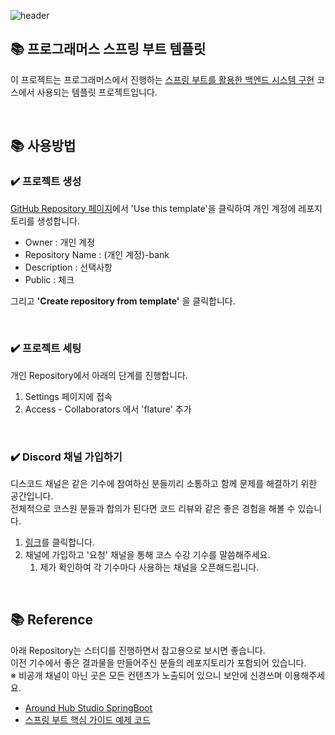 ![header](https://capsule-render.vercel.app/api?type=waving&color=auto)


## 📚 프로그래머스 스프링 부트 템플릿

이 프로젝트는 프로그래머스에서 진행하는 [스프링 부트를 활용한 백엔드 시스템 구현](https://school.programmers.co.kr/learn/courses/15079) 코스에서 사용되는 템플릿 프로젝트입니다.

<br>

## 📚 사용방법

### ✔️ 프로젝트 생성 

[GitHub Repository 페이지](https://github.com/Flature/programmers_springboot_template)에서 'Use this template'을 클릭하여 개인 계정에 레포지토리를 생성합니다.

- Owner : 개인 계정
- Repository Name : (개인 계정)-bank
- Description : 선택사항
- Public : 체크

그리고 **'Create repository from template'** 을 클릭합니다.

<br>

### ✔️ 프로젝트 세팅

개인 Repository에서 아래의 단계를 진행합니다.

1. Settings 페이지에 접속
2. Access - Collaborators 에서 'flature' 추가

<br>

### ✔️ Discord 채널 가입하기

디스코드 채널은 같은 기수에 참여하신 분들끼리 소통하고 함께 문제를 해결하기 위한 공간입니다. <br>
전체적으로 코스원 분들과 합의가 된다면 코드 리뷰와 같은 좋은 경험을 해볼 수 있습니다.

1. [링크](https://discord.gg/T2VwTzrW9v)를 클릭합니다.
2. 채널에 가입하고 '요청' 채널을 통해 코스 수강 기수를 말씀해주세요.
    1. 제가 확인하여 각 기수마다 사용하는 채널을 오픈해드립니다.

<br>

## 📚 Reference

아래 Repository는 스터디를 진행하면서 참고용으로 보시면 좋습니다. <br>
이전 기수에서 좋은 결과물을 만들어주신 분들의 레포지토리가 포함되어 있습니다. <br>
※ 비공개 채널이 아닌 곳은 모든 컨텐츠가 노출되어 있으니 보안에 신경쓰며 이용해주세요.

- [Around Hub Studio SpringBoot](https://github.com/Around-Hub-Studio/AroundHub_SpringBoot)
- [스프링 부트 핵심 가이드 예제 코드](https://github.com/wikibook/springboot)